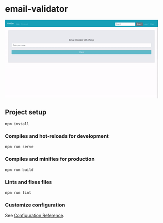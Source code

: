 # email-validator
<div align="center">

![Electron Boilerplate Demo](https://raw.githubusercontent.com/Shihara-Dilshan/img/master/giff.gif)

</div>

## Project setup
```
npm install
```

### Compiles and hot-reloads for development
```
npm run serve
```

### Compiles and minifies for production
```
npm run build
```

### Lints and fixes files
```
npm run lint
```

### Customize configuration
See [Configuration Reference](https://cli.vuejs.org/config/).
